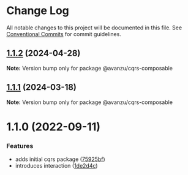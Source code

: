 # Change Log

All notable changes to this project will be documented in this file.
See [Conventional Commits](https://conventionalcommits.org) for commit guidelines.

## [1.1.2](https://github.com/avanzu/node-packages/compare/@avanzu/cqrs-composable@1.1.1...@avanzu/cqrs-composable@1.1.2) (2024-04-28)

**Note:** Version bump only for package @avanzu/cqrs-composable





## [1.1.1](https://github.com/avanzu/node-packages/compare/@avanzu/cqrs-composable@1.1.0...@avanzu/cqrs-composable@1.1.1) (2024-03-18)

**Note:** Version bump only for package @avanzu/cqrs-composable





# 1.1.0 (2022-09-11)


### Features

* adds initial cqrs package ([75925bf](https://github.com/avanzu/node-packages/commit/75925bf556df3eae4754bceb596ca43ce9d38669))
* introduces interaction ([1de2d4c](https://github.com/avanzu/node-packages/commit/1de2d4cacc2b055334b9438f613911cd3889ac62))
